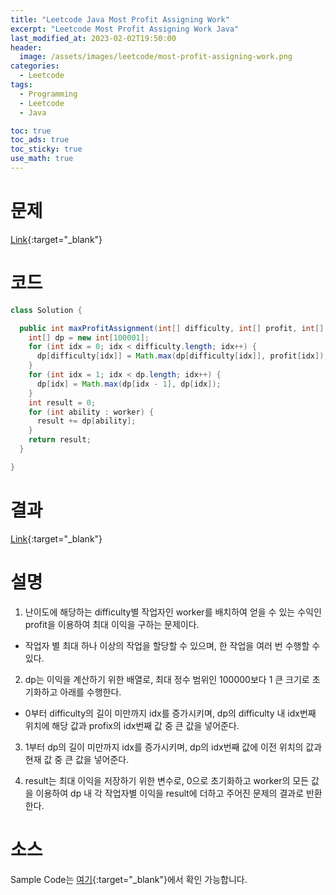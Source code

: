 ```yaml
---
title: "Leetcode Java Most Profit Assigning Work"
excerpt: "Leetcode Most Profit Assigning Work Java"
last_modified_at: 2023-02-02T19:50:00
header:
  image: /assets/images/leetcode/most-profit-assigning-work.png
categories:
  - Leetcode
tags:
  - Programming
  - Leetcode
  - Java

toc: true
toc_ads: true
toc_sticky: true
use_math: true
---
```

# 문제
[Link](https://leetcode.com/problems/most-profit-assigning-work){:target="_blank"}

# 코드
```java
class Solution {

  public int maxProfitAssignment(int[] difficulty, int[] profit, int[] worker) {
    int[] dp = new int[100001];
    for (int idx = 0; idx < difficulty.length; idx++) {
      dp[difficulty[idx]] = Math.max(dp[difficulty[idx]], profit[idx]);
    }
    for (int idx = 1; idx < dp.length; idx++) {
      dp[idx] = Math.max(dp[idx - 1], dp[idx]);
    }
    int result = 0;
    for (int ability : worker) {
      result += dp[ability];
    }
    return result;
  }

}
```

# 결과
[Link](https://leetcode.com/problems/most-profit-assigning-work/submissions/889993698/){:target="_blank"}

# 설명
1. 난이도에 해당하는 difficulty별 작업자인 worker를 배치하여 얻을 수 있는 수익인 profit을 이용하여 최대 이익을 구하는 문제이다.
- 작업자 별 최대 하나 이상의 작업을 할당할 수 있으며, 한 작업을 여러 번 수행할 수 있다.

2. dp는 이익을 계산하기 위한 배열로, 최대 정수 범위인 100000보다 1 큰 크기로 초기화하고 아래를 수행한다.
- 0부터 difficulty의 길이 미만까지 idx를 증가시키며, dp의 difficulty 내 idx번째 위치에 해당 값과 profix의 idx번째 값 중 큰 값을 넣어준다.

3. 1부터 dp의 길이 미만까지 idx를 증가시키며, dp의 idx번째 값에 이전 위치의 값과 현재 값 중 큰 값을 넣어준다.

4. result는 최대 이익을 저장하기 위한 변수로, 0으로 초기화하고 worker의 모든 값을 이용하여 dp 내 각 작업자별 이익을 result에 더하고 주어진 문제의 결과로 반환한다.

# 소스
Sample Code는 [여기](https://github.com/GracefulSoul/leetcode/blob/master/src/main/java/gracefulsoul/problems/MostProfitAssigningWork.java){:target="_blank"}에서 확인 가능합니다.